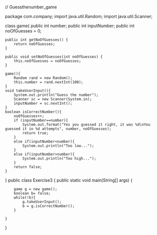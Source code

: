 // Guessthenumber_game

package com.company;
import java.util.Random;
import java.util.Scanner;

class game{
    public int number;
    public int inputNumber;
    public int noOfGuesses = 0;

    public int getNoOfGuesses() {
        return noOfGuesses;
    }

    public void setNoOfGuesses(int noOfGuesses) {
        this.noOfGuesses = noOfGuesses;
    }

    game(){
        Random rand = new Random();
        this.number = rand.nextInt(100);
    }
    void takeUserInput(){
        System.out.println("Guess the number");
        Scanner sc = new Scanner(System.in);
        inputNumber = sc.nextInt();
    }
    boolean isCorrectNumber(){
        noOfGuesses++;
        if (inputNumber==number){
            System.out.format("Yes you guessed it right, it was %d\nYou guessed it in %d attempts", number, noOfGuesses);
            return true;
        }
        else if(inputNumber<number){
            System.out.println("Too low...");
        }
        else if(inputNumber>number){
            System.out.println("Too high...");
        }
        return false;
    }

}
public class Exercise3 {
    public static void main(String[] args) {


        game g = new game();
        boolean b= false;
        while(!b){
            g.takeUserInput();
            b = g.isCorrectNumber();
        }

    }
}

